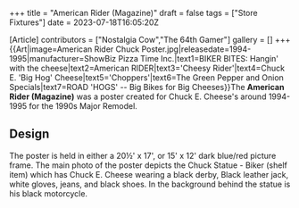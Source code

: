 +++
title = "American Rider (Magazine)"
draft = false
tags = ["Store Fixtures"]
date = 2023-07-18T16:05:20Z

[Article]
contributors = ["Nostalgia Cow","The 64th Gamer"]
gallery = []
+++
{{Art|image=American Rider Chuck Poster.jpg|releasedate=1994-1995|manufacturer=ShowBiz Pizza Time Inc.|text1=BIKER BITES: Hangin' with the cheese|text2=American RIDER|text3='Cheesy Rider'|text4=Chuck E. 'Big Hog' Cheese|text5='Choppers'|text6=The Green Pepper and Onion Specials|text7=ROAD 'HOGS' -- Big Bikes  for Big  Cheeses}}The **American Rider (Magazine)** was a poster created for Chuck E. Cheese's around 1994-1995 for the 1990s Major Remodel.

## Design ##
The poster is held in either a 20½' x 17', or 15' x 12' dark blue/red picture frame. The main photo of the poster depicts the Chuck Statue - Biker (shelf item) which has Chuck E. Cheese wearing a black derby, Black leather jack, white gloves, jeans, and black shoes. In the background behind the statue is his black motorcycle.